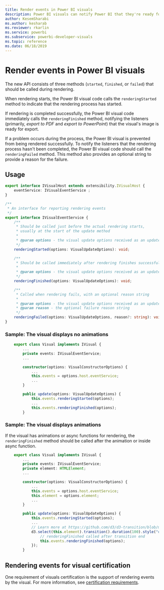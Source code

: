 ```yaml
---
title: Render events in Power BI visuals
description: Power BI visuals can notify Power BI that they're ready for export to PowerPoint or PDF.
author: KesemSharabi
ms.author: kesharab
ms.reviewer: rkarlin
ms.service: powerbi
ms.subservice: powerbi-developer-visuals
ms.topic: reference
ms.date: 06/18/2019
---
```


# Render events in Power BI visuals

The new API consists of three methods (`started`, `finished`, or `failed`) that should be called during rendering.

When rendering starts, the Power BI visual code calls the `renderingStarted` method to indicate that the rendering process has started.

If rendering is completed successfully, the Power BI visual code immediately calls the `renderingFinished` method, notifying the listeners (primarily, *export to PDF* and *export to PowerPoint*) that the visual's image is ready for export.

If a problem occurs during the process, the Power BI visual is prevented from being rendered successfully. To notify the listeners that the rendering process hasn't been completed, the Power BI visual code should call the `renderingFailed` method. This method also provides an optional string to provide a reason for the failure.

## Usage

```typescript
export interface IVisualHost extends extensibility.IVisualHost {
    eventService: IVisualEventService ;
}

/**
 * An interface for reporting rendering events
 */
export interface IVisualEventService {
    /**
     * Should be called just before the actual rendering starts, 
     * usually at the start of the update method
     *
     * @param options - the visual update options received as an update parameter
     */
    renderingStarted(options: VisualUpdateOptions): void;

    /**
     * Should be called immediately after rendering finishes successfully
     * 
     * @param options - the visual update options received as an update parameter
     */
    renderingFinished(options: VisualUpdateOptions): void;

    /**
     * Called when rendering fails, with an optional reason string
     * 
     * @param options - the visual update options received as an update parameter
     * @param reason - the optional failure reason string
     */
    renderingFailed(options: VisualUpdateOptions, reason?: string): void;
}
```

### Sample: The visual displays no animations

```typescript
    export class Visual implements IVisual {
        ...
        private events: IVisualEventService;
        ...

        constructor(options: VisualConstructorOptions) {
            ...
            this.events = options.host.eventService;
            ...
        }

        public update(options: VisualUpdateOptions) {
            this.events.renderingStarted(options);
            ...
            this.events.renderingFinished(options);
        }
```

### Sample: The visual displays animations

If the visual has animations or async functions for rendering, the `renderingFinished` method should be called after the animation or inside async function.

```typescript
    export class Visual implements IVisual {
        ...
        private events: IVisualEventService;
        private element: HTMLElement;
        ...

        constructor(options: VisualConstructorOptions) {
            ...
            this.events = options.host.eventService;
            this.element = options.element;
            ...
        }

        public update(options: VisualUpdateOptions) {
            this.events.renderingStarted(options);
            ...
            // Learn more at https://github.com/d3/d3-transition/blob/master/README.md#transition_end
            d3.select(this.element).transition().duration(100).style("opacity","0").end().then(() => {
                // renderingFinished called after transition end
                this.events.renderingFinished(options);
            });
        }
```

## Rendering events for visual certification

One requirement of visuals certification is the support of rendering events by the visual. For more information, see [certification requirements](power-bi-custom-visuals-certified.md#certification-requirements).